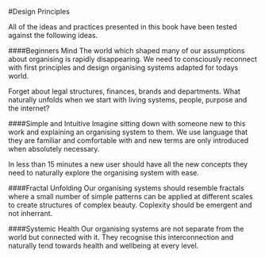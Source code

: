 #Design Principles

All of the ideas and practices presented in this book have been tested against the following ideas.

####Beginners Mind
The world which shaped many of our assumptions about organising is rapidly disappearing.
We need to consciously reconnect with first principles and design organising systems adapted for todays world.

Forget about legal structures, finances, brands and departments. What naturally unfolds when we start with living systems, people, purpose and the internet?

####Simple and Intuitive
Imagine sitting down with someone new to this work and explaining an organising system to them. 
We use language that they are familiar and comfortable with and new terms are only introduced when absolutely necessary.

In less than 15 minutes a new user should have all the new concepts they need to naturally explore the organising system with ease. 

####Fractal Unfolding
Our organising systems should resemble fractals where a small number of simple patterns can be applied at different scales to create structures of complex beauty. Coplexity should be emergent and not inherrant.

####Systemic Health
Our organising systems are not separate from the world but connected with it. They recognise this interconnection and naturally tend towards health and wellbeing at every level.


